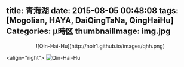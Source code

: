 title: 青海湖
date: 2015-08-05 00:48:08
tags: [Mogolian, HAYA, DaiQingTaNa, QingHaiHu]
Categories: μ時区
thumbnailImage: img.jpg
---
<center> ![Qin-Hai-Hu](http://noir1.github.io/images/qhh.png)</center>

<center><script type="text/javascript" src="http://www.xiami.com/widget/player-single?uid=0&sid=1768944777&mode=js"></script></center>


<align="right"> ![Qin-Hai-Hu](http://noir1.github.io/images/signature.png)</align>